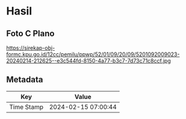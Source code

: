 # Hasil

## Foto C Plano

https://sirekap-obj-formc.kpu.go.id/12cc/pemilu/ppwp/52/01/09/20/09/5201092009023-20240214-212625--e3c544fd-8150-4a77-b3c7-7d73c71c8ccf.jpg


## Metadata

| Key        | Value               |
| ---------- | ------------------- |
| Time Stamp | 2024-02-15 07:00:44 |



